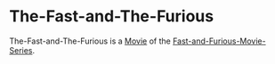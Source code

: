 # The-Fast-and-The-Furious

The-Fast-and-The-Furious is a [Movie](200300000.md) of the [Fast-and-Furious-Movie-Series](200040002.md).